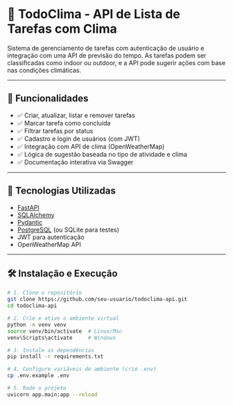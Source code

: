 # 📝 TodoClima - API de Lista de Tarefas com Clima

Sistema de gerenciamento de tarefas com autenticação de usuário e integração com uma API de previsão do tempo. As tarefas podem ser classificadas como indoor ou outdoor, e a API pode sugerir ações com base nas condições climáticas.

---

## 🚀 Funcionalidades

- ✅ Criar, atualizar, listar e remover tarefas
- ✅ Marcar tarefa como concluída
- ✅ Filtrar tarefas por status
- ✅ Cadastro e login de usuários (com JWT)
- ✅ Integração com API de clima (OpenWeatherMap)
- ✅ Lógica de sugestão baseada no tipo de atividade e clima
- ✅ Documentação interativa via Swagger

---

## 🧱 Tecnologias Utilizadas

- [FastAPI](https://fastapi.tiangolo.com/)
- [SQLAlchemy](https://www.sqlalchemy.org/)
- [Pydantic](https://docs.pydantic.dev/)
- [PostgreSQL](https://www.postgresql.org/) (ou SQLite para testes)
- JWT para autenticação
- OpenWeatherMap API

---

## 🛠️ Instalação e Execução

```bash
# 1. Clone o repositório
git clone https://github.com/seu-usuario/todoclima-api.git
cd todoclima-api

# 2. Crie e ative o ambiente virtual
python -m venv venv
source venv/bin/activate  # Linux/Mac
venv\Scripts\activate     # Windows

# 3. Instale as dependências
pip install -r requirements.txt

# 4. Configure variáveis de ambiente (crie .env)
cp .env.example .env

# 5. Rode o projeto
uvicorn app.main:app --reload
